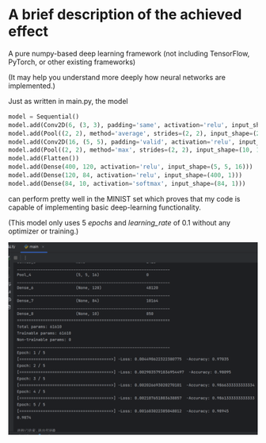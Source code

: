 # A brief description of the achieved effect
A pure numpy-based deep learning framework (not including TensorFlow, PyTorch, or other existing frameworks)

(It may help you understand more deeply how neural networks are implemented.)

Just as written in main.py, the model
```python
model = Sequential()
model.add(Conv2D(6, (3, 3), padding='same', activation='relu', input_shape=(28, 28, 1)))
model.add(Pool((2, 2), method='average', strides=(2, 2), input_shape=(28, 28, 6)))
model.add(Conv2D(16, (5, 5), padding='valid', activation='relu', input_shape=(14, 14, 6)))
model.add(Pool((2, 2), method='max', strides=(2, 2), input_shape=(10, 10, 16)))
model.add(Flatten())
model.add(Dense(400, 120, activation='relu', input_shape=(5, 5, 16)))
model.add(Dense(120, 84, activation='relu', input_shape=(400, 1)))
model.add(Dense(84, 10, activation='softmax', input_shape=(84, 1)))
```
can perform pretty well in the MINIST set which proves that my code is capable of implementing basic deep-learning functionality.

(This model only uses 5 *epochs* and *learning_rate* of 0.1 without any optimizer or training.)

![screen_shot_1](./images/screen_shot_1.png)
